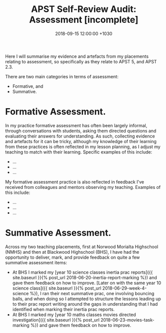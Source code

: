 ﻿---
layout: post
title:  "APST Self-Review Audit: Assessment [incomplete]"
date:   2018-09-15 12:00:00 +1030
categories: MTeach
tags: [2-3, 5-1, 5-2, 5-3, 5-4, 5-5]
---

Here I will summarise my evidence and artefacts from my placements relating to assessment, so specifically as they relate to APST 5, and APST 2.3.

There are two main categories in terms of assessment: 
 - Formative, and
 - Summative.
 
# Formative Assessment.
 
In my practice formative assessment has often been largely informal, through conversations with students, asking them directed questions and evaluating their answers for understanding. As such, collecting evidence and artefacts for it can be tricky, although my knowledge of their learning from these practices is often reflected in my lesson planning, as I adjust my teaching to match with their learning. Specific examples of this include:
 - ...
 - ...
 - ...
 
My formative assessment practice is also reflected in feedback I've received from colleagues and mentors observing my teaching. Examples of this include:
 - ...
 - ...
 - ...
 
# Summative Assessment. 
Across my two teaching placements, first at Norwood Morialta Highschool (NMHS) and then at Blackwood Highschool (BHS), I have had the opportunity to deliver, mark, and provide feedback on quite a few summative assessment items:
 - At BHS  I marked my [year 10 science classes inertia prac reports]({{ site.baseurl }}{% post_url 2018-06-20-inertia-report-marking %}) and gave them feedback on how to improve. [Later on with the same year 10 science class]({{ site.baseurl }}{% post_url 2018-06-29-week-4-science %}), I ran their next summative prac, one involving bouncing balls, and when doing so I attempted to structure the lessons leading up to their prac report writing around the gaps in understanding that I had identified when marking their inertia prac reports.
 - At BHS I marked my [year 10 maths classes movies directed investigation]({{ site.baseurl }}{% post_url 2018-06-23-movies-task-marking %}) and gave them feedback on how to improve.




 







